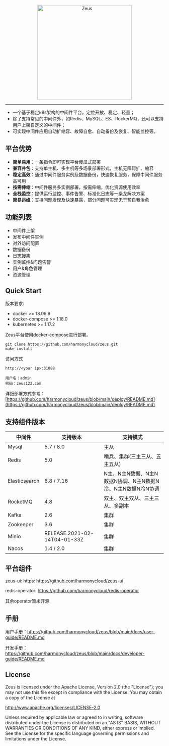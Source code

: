 <p align="center">
    <img src="./docs/img/zeus-icon.svg" alt="Zeus" width="300" />
</p>

---
- 一个基于稳定k8s架构的中间件平台，定位开放、稳定、轻量；
- 除了支持常见的中间件外，如Redis、MySQL、ES、RockerMQ，还可以支持用户上架自定义的中间件；
- 可实现中间件应用自动扩缩容、故障自愈、自动备份及恢复、智能监控等。

## 平台优势
- **简单易用**：一条指令即可实现平台傻瓜式部署
- **兼容并包**：支持单主机、多主机等多场景部署形式，主机无障碍扩、缩容
- **稳定高效**：通过中间件服务实例及数据备份，快速恢复服务，保障中间件服务高可用
- **按需伸缩**：中间件服务多实例部署，按需伸缩，优化资源使用效率
- **全栈监控**：提供运行监控、事件告警、标准化日志等一条龙解决方案
- **简易运维**：支持问题发现及快速暴露，部分问题可实现无干预自我治愈

## 功能列表
- 中间件上架
- 发布中间件实例
- 对外访问配置
- 数据备份
- 日志搜集
- 实例监控&问题告警
- 用户&角色管理
- 资源管理


## Quick Start
版本要求:
- docker >= 18.09.9
- docker-compose >= 1.18.0
- kubernetes >= 1.17.2

Zeus平台使用docker-compose进行部署。

```
git clone https://github.com/harmonycloud/zeus.git
make install
```

访问方式

```
http://<your ip>:31088

用户名：admin
密码：zeus123.com
```

详细部署方式参考：[https://github.com/harmonycloud/zeus/blob/main/deploy/README.md](https://github.com/harmonycloud/zeus/blob/main/deploy/README.md)

## 支持组件版本

|中间件|支持版本|支持模式|
|---|---|---|
|Mysql| 5.7 / 8.0 |主从|
|Redis|5.0|哨兵、集群(三主三从、五主五从)|
|Elasticsearch| 6.8 / 7.16 |N主、N主N数据、N主N数据N协调、N主N数据N冷、N主N数据N冷N协调|
|RocketMQ|4.8|双主、双主双从、三主三从、多副本|
|Kafka|2.6| 集群 |
|Zookeeper|3.6| 集群 |
|Minio| RELEASE.2021-02-14T04-01-33Z | 集群 |
|Nacos| 1.4 / 2.0 | 集群 |

## 平台组件

zeus-ui: https: https://github.com/harmonycloud/zeus-ui

redis-operator: https://github.com/harmonycloud/redis-operator

其余operator暂未开源

## 手册

用户手册：https://github.com/harmonycloud/zeus/blob/main/docs/user-guide/README.md

开发手册：https://github.com/harmonycloud/zeus/blob/main/docs/developer-guide/README.md

## License

Zeus is licensed under the Apache License, Version 2.0 (the "License");
you may not use this file except in compliance with the License.
You may obtain a copy of the License at

http://www.apache.org/licenses/LICENSE-2.0

Unless required by applicable law or agreed to in writing, software
distributed under the License is distributed on an "AS IS" BASIS,
WITHOUT WARRANTIES OR CONDITIONS OF ANY KIND, either express or implied.
See the License for the specific language governing permissions and
limitations under the License.

